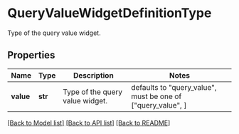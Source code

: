 # QueryValueWidgetDefinitionType

Type of the query value widget.

## Properties
Name | Type | Description | Notes
------------ | ------------- | ------------- | -------------
**value** | **str** | Type of the query value widget. | defaults to "query_value",  must be one of ["query_value", ]

[[Back to Model list]](README.md#documentation-for-models) [[Back to API list]](README.md#documentation-for-api-endpoints) [[Back to README]](README.md)


